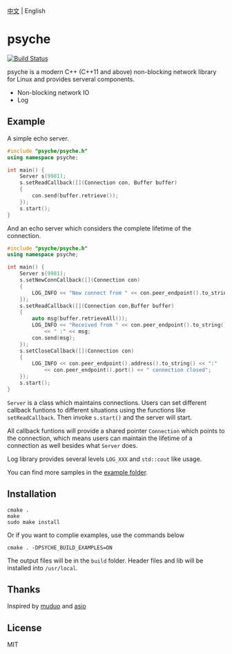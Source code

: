 [中文](https://github.com/ZingLix/psyche/blob/master/Readme.zh.md)
 | English

# psyche

[![Build Status](https://travis-ci.com/ZingLix/psyche.svg?branch=master)](https://travis-ci.com/ZingLix/psyche)

psyche is a modern C++ (C++11 and above) non-blocking network library for Linux and provides serveral components.

- Non-blocking network IO
- Log

## Example

A simple echo server.

``` cpp
#include "psyche/psyche.h"
using namespace psyche;

int main() {
    Server s(9981);
    s.setReadCallback([](Connection con, Buffer buffer)
    {
        con.send(buffer.retrieve());
    });
    s.start();
}
```

And an echo server which considers the complete lifetime of the connection.

``` cpp
#include "psyche/psyche.h"
using namespace psyche;

int main() {
    Server s(9981);
    s.setNewConnCallback([](Connection con)
    {
        LOG_INFO << "New connect from " << con.peer_endpoint().to_string() << ".";
    });
    s.setReadCallback([](Connection con,Buffer buffer)
    {
        auto msg(buffer.retrieveAll());
        LOG_INFO << "Received from " << con.peer_endpoint().to_string()
            << " :" << msg;
        con.send(msg);
    });
    s.setCloseCallback([](Connection con)
    {
        LOG_INFO << con.peer_endpoint().address().to_string() << ":"
            << con.peer_endpoint().port() << " connection closed";
    });
    s.start();
}
```

`Server` is a class which maintains connections. Users can set different callback funtions to different situations using the functions like `setReadCallback`. Then invoke `s.start()` and the server will start.

All callback funtions will provide a shared pointer `Connection` which points to the connection, which means users can maintain the lifetime of a connection as well besides what `Server` does.

Log library provides several levels `LOG_XXX` and `std::cout` like usage. 

You can find more samples in the [example folder](https://github.com/ZingLix/psyche/tree/master/example).

## Installation

```
cmake .
make
sudo make install
```

Or if you want to complie examples, use the commands below

```
cmake . -DPSYCHE_BUILD_EXAMPLES=ON
```

The output files will be in the `build` folder. Header files and lib will be installed into `/usr/local`.

## Thanks

Inspired by [muduo](https://github.com/chenshuo/muduo) and [asio](https://think-async.com/Asio/)

## License

MIT